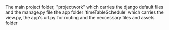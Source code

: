 The main project folder, "projectwork" which carries the django default files and the manage.py file
the app folder 'timeTableSchedule' which carries the view.py, the app's url.py for routing and the neccessary files and assets folder
